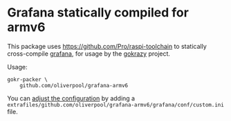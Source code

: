 # Grafana statically compiled for armv6

This package uses https://github.com/Pro/raspi-toolchain to statically cross-compile [grafana](https://github.com/grafana/grafana), for usage by the [gokrazy](https://github.com/gokrazy/gokrazy) project.

Usage:

```
gokr-packer \
    github.com/oliverpool/grafana-armv6
```

You can [adjust the configuration](https://gokrazy.org/userguide/package-config/#extrafiles) by adding a `extrafiles/github.com/oliverpool/grafana-armv6/grafana/conf/custom.ini` file.
